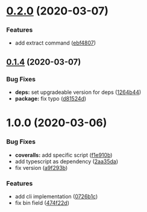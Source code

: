 # [0.2.0](https://github.com/HospitalRun/cli/compare/v0.1.4...v0.2.0) (2020-03-07)


### Features

* add extract command ([ebf4807](https://github.com/HospitalRun/cli/commit/ebf480731bbfaf330a809cc20e518dec19fae079))

## [0.1.4](https://github.com/HospitalRun/cli/compare/v0.1.3...v0.1.4) (2020-03-07)


### Bug Fixes

* **deps:** set upgradeable version for deps ([1264b44](https://github.com/HospitalRun/cli/commit/1264b44cd1cfdbb21658ea755af5801ca095c099))
* **package:** fix typo ([d81524d](https://github.com/HospitalRun/cli/commit/d81524d4d2e618e7a76ed704c7b363dd048b485b))

# 1.0.0 (2020-03-06)


### Bug Fixes

* **coveralls:** add specific script ([f1e910b](https://github.com/HospitalRun/cli/commit/f1e910bc61aa95da0d93abf8de08a35a6e4e23a3))
* add typescript as dependency ([2aa35da](https://github.com/HospitalRun/cli/commit/2aa35daa367e339495b526205ad8a63e363c6095))
* fix version ([a9f293b](https://github.com/HospitalRun/cli/commit/a9f293be40a92aa005b26a6e078239c33a4acdf9))


### Features

* add cli implementation ([0726b1c](https://github.com/HospitalRun/cli/commit/0726b1c3aff3381b1154a2278c851a31786d4a05))
* fix bin field ([474f22d](https://github.com/HospitalRun/cli/commit/474f22de6029b89b44aa7c2026d86eb899bc715c))
